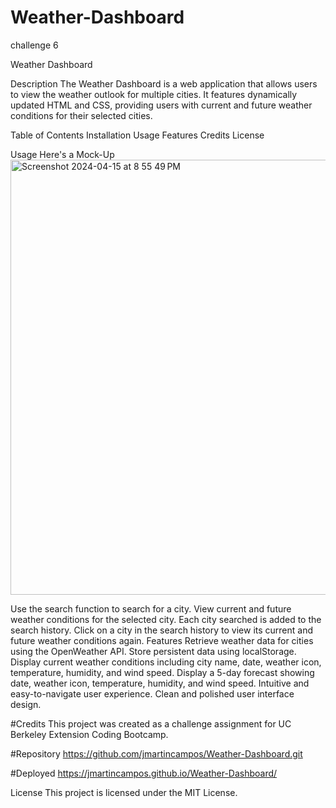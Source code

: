 # Weather-Dashboard
challenge 6

Weather Dashboard

Description
The Weather Dashboard is a web application that allows users to view the weather outlook for multiple cities. It features dynamically updated HTML and CSS, providing users with current and future weather conditions for their selected cities.

Table of Contents
Installation
Usage
Features
Credits
License

Usage
Here's a Mock-Up
<img width="696" alt="Screenshot 2024-04-15 at 8 55 49 PM" src="https://github.com/jmartincampos/Weather-Dashboard/assets/148412757/36da6808-8646-479f-b11c-dcbd6dafedc0">


Use the search function to search for a city.
View current and future weather conditions for the selected city.
Each city searched is added to the search history.
Click on a city in the search history to view its current and future weather conditions again.
Features
Retrieve weather data for cities using the OpenWeather API.
Store persistent data using localStorage.
Display current weather conditions including city name, date, weather icon, temperature, humidity, and wind speed.
Display a 5-day forecast showing date, weather icon, temperature, humidity, and wind speed.
Intuitive and easy-to-navigate user experience.
Clean and polished user interface design.

#Credits
This project was created as a challenge assignment for UC Berkeley Extension Coding Bootcamp.

#Repository
https://github.com/jmartincampos/Weather-Dashboard.git

#Deployed 
https://jmartincampos.github.io/Weather-Dashboard/


License
This project is licensed under the MIT License.
